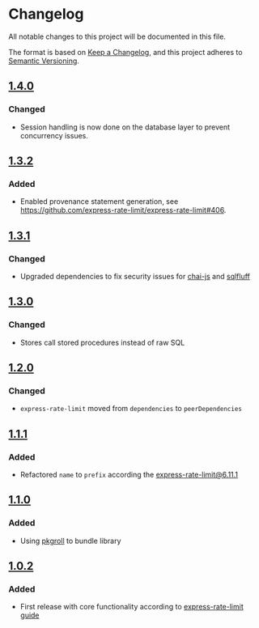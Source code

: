 # Changelog

All notable changes to this project will be documented in this file.

The format is based on [Keep a Changelog](https://keepachangelog.com/en/1.0.0/),
and this project adheres to
[Semantic Versioning](https://semver.org/spec/v2.0.0.html).

## [1.4.0](https://github.com/express-rate-limit/express-rate-limit-postgresql/releases/tag/v1.4.0)

### Changed

- Session handling is now done on the database layer to prevent concurrency
  issues.

## [1.3.2](https://github.com/express-rate-limit/express-rate-limit-postgresql/releases/tag/v1.3.2)

### Added

- Enabled provenance statement generation, see
  https://github.com/express-rate-limit/express-rate-limit#406.

## [1.3.1](https://github.com/express-rate-limit/express-rate-limit-postgresql/releases/tag/v1.3.1)

### Changed

- Upgraded dependencies to fix security issues for
  [chai-js](https://github.com/express-rate-limit/rate-limit-postgresql/security/dependabot/1)
  and
  [sqlfluff](https://github.com/express-rate-limit/rate-limit-postgresql/security/dependabot/2)

## [1.3.0](https://github.com/express-rate-limit/express-rate-limit-postgresql/releases/tag/v1.3.0)

### Changed

- Stores call stored procedures instead of raw SQL

## [1.2.0](https://github.com/express-rate-limit/express-rate-limit-postgresql/releases/tag/v1.2.0)

### Changed

- `express-rate-limit` moved from `dependencies` to `peerDependencies`

## [1.1.1](https://github.com/express-rate-limit/express-rate-limit-postgresql/releases/tag/v1.1.1)

### Added

- Refactored `name` to `prefix` according the
  [express-rate-limit@6.11.1](https://github.com/express-rate-limit/express-rate-limit/releases/tag/v6.11.1)

## [1.1.0](https://github.com/express-rate-limit/express-rate-limit-postgresql/releases/tag/v1.1.0)

### Added

- Using [pkgroll](https://github.com/privatenumber/pkgroll) to bundle library

## [1.0.2](https://github.com/express-rate-limit/express-rate-limit-postgresql/releases/tag/v1.0.2)

### Added

- First release with core functionality according to
  [express-rate-limit guide](https://github.com/express-rate-limit/express-rate-limit/wiki/Creating-Your-Own-Store)
